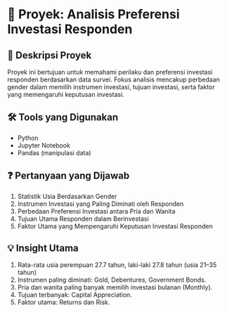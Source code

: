 # 💼 Proyek: Analisis Preferensi Investasi Responden

## 📝 Deskripsi Proyek

Proyek ini bertujuan untuk memahami perilaku dan preferensi investasi responden berdasarkan data survei. Fokus analisis mencakup perbedaan gender dalam memilih instrumen investasi, tujuan investasi, serta faktor yang memengaruhi keputusan investasi.

## 🛠️ Tools yang Digunakan

- Python
- Jupyter Notebook
- Pandas (manipulasi data)

## ❓ Pertanyaan yang Dijawab

1. Statistik Usia Berdasarkan Gender
2. Instrumen Investasi yang Paling Diminati oleh Responden
3. Perbedaan Preferensi Investasi antara Pria dan Wanita
4. Tujuan Utama Responden dalam Berinvestasi
5. Faktor Utama yang Mempengaruhi Keputusan Investasi Responden

## 💡 Insight Utama

1. Rata-rata usia perempuan 27.7 tahun, laki-laki 27.8 tahun (usia 21–35 tahun)
2. Instrumen paling diminati: Gold, Debentures, Government Bonds.
3. Pria dan wanita paling banyak memilih investasi bulanan (Monthly).
4. Tujuan terbanyak: Capital Appreciation.
5. Faktor utama: Returns dan Risk.

